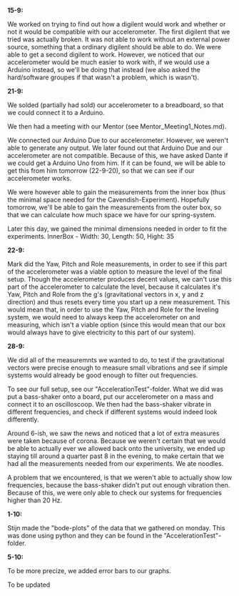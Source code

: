 **15-9:**

We worked on trying to find out how a digilent would work and whether or not it would be compatible with our accelerometer. The first digilent that we tried was actually broken. It was not able to work without an external power source, something that a ordinary digilent should be able to do. We were able to get a second digilent to work. However, we noticed that our accelerometer would be much easier to work with, if we would use a Arduino instead, so we'll be doing that instead (we also asked the hard/software groupes if that wasn't a problem, which is wasn't).

**21-9:**

We solded (partially had sold) our accelerometer to a breadboard, so that we could connect it to a Arduino.

We then had a meeting with our Mentor (see Mentor_Meeting1_Notes.md).

We connected our Arduino Due to our accelerometer. However, we weren't able to generate any output. We later found out that Arduino Due and our accelerometer are not compatible. Because of this, we have asked Dante if we could get a Arduino Uno from him. If it can be found, we will be able to get this from him tomorrow (22-9-20), so that we can see if our accelerometer works.

We were however able to gain the measurements from the inner box (thus the minimal space needed for the Cavendish-Experiment). Hopefully tomorrow, we'll be able to gain the measurements from the outer box, so that we can calculate how much space we have for our spring-system.

Later this day, we gained the minimal dimensions needed in order to fit the experiments.
InnerBox - Width: 30, Length: 50, Hight: 35

**22-9:**

Mark did the Yaw, Pitch and Role measurements, in order to see if this part of the accelerometer was a viable option to measure the level of the final setup. Though the accelerometer produces decent values, we can't use this part of the accelerometer to calculate the level, because it calculates it's Yaw, Pitch and Role from the g's (gravitational vectors in x, y and z direction) and thus resets every time you start up a new measurement. This would mean that, in order to use the Yaw, Pitch and Role for the leveling system, we would need to always keep the accelerometer on and measuring, which isn't a viable option (since this would mean that our box would always have to give electricity to this part of our system).

**28-9:**

We did all of the measuremnts we wanted to do, to test if the gravitational vectors were precise enough to measure small vibrations and see if simple systems would already be good enough to filter out frequencies. 

To see our full setup, see our "AccelerationTest"-folder. What we did was put a bass-shaker onto a board, put our accelerometer on a mass and connect it to an oscilloscoop. We then had the bass-shaker vibrate in different frequencies, and check if different systems would indeed look differently. 

Around 6-ish, we saw the news and noticed that a lot of extra measures were taken because of corona. Because we weren't certain that we would be able to actually ever we allowed back onto the university, we ended up staying till around a quarter past 8 in the evening, to make certain that we had all the measurements needed from our experiments. We ate noodles.

A problem that we encountered, is that we weren't able to actually show low frequencies, because the bass-shaker didn't put out enough vibration then. Because of this, we were only able to check our systems for frequencies higher than 20 Hz. 

**1-10:**

Stijn made the "bode-plots" of the data that we gathered on monday. This was done using python and they can be found in the "AccelerationTest"-folder.


**5-10:**

To be more precize, we added error bars to our graphs.

To be updated



